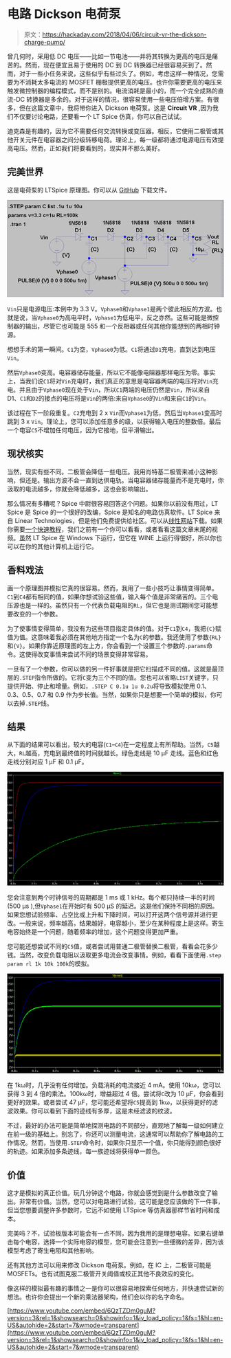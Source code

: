 # 电路 Dickson 电荷泵

> 原文：<https://hackaday.com/2018/04/06/circuit-vr-the-dickson-charge-pump/>

曾几何时，采用低 DC 电压——比如一节电池——并将其转换为更高的电压是痛苦的。然而，现在便宜且易于使用的 DC 到 DC 转换器已经很容易买到了。然而，对于一些小任务来说，这些似乎有些过头了。例如，考虑这样一种情况，您需要为不消耗太多电流的 MOSFET 栅极提供更高的电压。也许你需要更高的电压来触发微控制器的编程模式，而不是别的。电流消耗是最小的，而一个完全成熟的直流-DC 转换器是多余的。对于这样的情况，很容易使用一些电压倍增方案。有很多，但在这篇文章中，我将带你进入 Dickson 电荷泵。这是 **Circuit VR** ,因为我们不仅要讨论电路，还要看一个 LT Spice 仿真，你可以自己试试。

迪克森是有趣的，因为它不需要任何交流转换或变压器。相反，它使用二极管或其他开关元件在电容器之间分级转移电荷。理论上，每一级都将通过电源电压有效提高电压。然而，正如我们将要看到的，现实并不那么美好。

## 完美世界

这是电荷泵的 LTSpice 原理图。你可以从 [GitHub](https://github.com/wd5gnr/circuitvr) 下载文件。

[![](img/3c4e998109e8d7a61966801fa5c4dc5e.png)](https://hackaday.com/wp-content/uploads/2018/03/schem.png)

`Vin`只是电源电压:本例中为 3.3 V。`Vphase0`和`Vphase1`是两个彼此相反的方波。也就是说，当`Vphase0`为高电平时，`Vphase1`为低电平，反之亦然。这些可能是微控制器的输出，尽管它也可能是 555 和一个反相器或任何其他你能想到的两相时钟源。

想想手术的第一瞬间。`C1`为空，`Vphase0`为低。`C1`将通过`D1`充电，直到达到电压`Vin`。

然后`Vphase0`变高。电容器储存能量，所以它不能像电阻器那样电压为零。事实上，当我们说`C1`将对`Vin`充电时，我们真正的意思是电容器两端的电压将对`Vin`充电。并且由于`Vphase0`现在处于`Vin`，所以`C1`两端的电压仍然是`Vin`，所以来自 D1、`C1`和`D2`的接点的电压将是`Vin`的两倍:来自`Vphase0`的`Vin`和来自`C1`的`Vin`。

该过程在下一阶段重复。`C2`充电到 2 x `Vin`而`Vphase1`为低，然后当`Vphase1`变高时跳到 3 x `Vin`。理论上，您可以添加任意多的级，以获得输入电压的整数倍。最后一个电容`C5`不增加任何电压，因为它接地，但平滑输出。

## 现状核实

当然，现实有些不同。二极管会降低一些电压。我用肖特基二极管来减小这种影响，但还是。输出方波不会一直到达供电轨。当电容器储存能量而不是充电时，你汲取的电流越多，你就会降低越多，这也会影响输出。

那么情况有多糟呢？Spice 中尉很容易回答这个问题。如果你以前没有用过，LT Spice 是 Spice 的一个很好的改编，Spice 是知名的电路仿真软件。LT Spice 来自 Linear Technologies，但是他们免费提供给社区。可以从[线性网站](http://www.linear.com/designtools/software/)下载。如果你需要[一个快速教程](https://hackaday.com/2016/02/26/adding-spice-to-your-workbench/)，我们之前有一个你可以看看，或者看看这篇文章末尾的视频。虽然 LT Spice 在 Windows 下运行，但它在 WINE 上运行得很好，所以你也可以在你的其他计算机上运行它。

## 香料戏法

画一个原理图并模拟它真的很容易。然而，我用了一些小技巧让事情变得简单。`C1`到`C4`都有相同的值，如果你想试验这些值，输入每个值是非常痛苦的。三个电压源也是一样的。虽然只有一个代表负载电阻的`RL`，但它也是测试期间您可能想要改变的一个参数。

为了使事情变得简单，我没有为这些项目指定具体的值。对于`C1`到`C4`，我把`{C}`赋值为值。这意味着我必须在其他地方指定一个名为`C`的参数。我还使用了参数`{RL}`和`{V}`。如果你靠近原理图的左上方，你会看到一个设置三个参数的`.params`命令。这使得改变事情来尝试不同的场景变得非常容易。

一旦有了一个参数，你可以做的另一件好事就是把它扫描成不同的值。这就是最顶层的`.STEP`指令所做的。它将`C`变为三个不同的值。您也可以省略`LIST`关键字，只提供开始、停止和增量。例如，`.STEP C 0.1u 1u 0.2u`将导致模拟使用 0.1、0.3、0.5、0.7 和 0.9 作为步长值。当然，如果你只是想要一个简单的模拟，你可以去掉`.STEP`线。

## 结果

从下面的结果可以看出，较大的电容(`C1`–`C4`)在一定程度上有所帮助。当然，`C5`越大，`RL`越高，充电到最终值的时间就越长。绿色走线是 10 μF 走线。蓝色和红色走线分别对应 1 μF 和 0.1 μF。

[![](img/63baac2eef131915035103a372755786.png)](https://hackaday.com/wp-content/uploads/2018/03/graph.png)

您会注意到两个时钟信号的周期都是 1 ms 或 1 kHz。每个都只持续一半的时间(500 μs ),但`Vphase1`在开始时有 500 μS 的延迟。这是他们保持不同相的原因。如果您想试验频率、占空比或上升和下降时间，可以打开这两个信号源并进行更改。一般来说，频率越高，结果越好，电容越小，至少在某种程度上是这样。寄生电容始终是一个问题，随着频率的增加，这个问题变得更加严重。

您可能还想尝试不同的`C5`值，或者尝试用普通二极管替换二极管，看看会花多少钱。当然，改变负载电阻以汲取更多电流会改变事情。例如，看看下面使用`.step param rl 1k 10k 100k`的模拟。

[![](img/8060b9556939f1b4b1658e09bf7098d3.png)](https://hackaday.com/wp-content/uploads/2018/03/plot2.png)

在 1kω时，几乎没有任何增加。负载消耗的电流接近 4 mA。使用 10kω，您可以获得 3 到 4 倍的乘法。100kω时，增益超过 4 倍。尝试将`C`改为 10 μF，你会看到更好的效果。或者尝试 47 μF，您可能还希望将`C5`提高到 1kω，以获得更好的滤波效果。你可以看到下面的迹线有多厚，这是未经滤波的纹波。

不过，最好的办法可能是简单地探测电路的不同部分，直观地了解每一级如何建立在前一级的基础上。别忘了，你还可以测量电流，这通常可以帮助你了解电路的工作情况。然而，当使用`.STEP`命令时，如果你只显示一个值，你只能得到颜色很好的轨迹。如果添加多条迹线，每一族迹线将获得单一颜色。

## 价值

这才是模拟的真正价值。玩几分钟这个电路，你就会感觉到是什么参数改变了输出。非常有价值。当然，您可以对电路进行试验，这可能是您应该做的下一件事，但当您想要调整许多参数时，它远不如使用 LTSpice 等仿真器那样节省时间和成本。

完美吗？不，试验板版本可能会有一点不同，因为我用的是理想电容。如果右键单击每个电容，选择一个实际电容的模型，您可能会注意到一些细微的差异，因为该模型考虑了寄生电阻和其他影响。

还有其他方法可以用来修改 Dickson 电荷泵。例如，在 IC 上，二极管可能是 MOSFETs。也有试图克服二极管开关阈值或校正其他不良效应的变化。

像这样的模拟最有趣的事情之一是你可以很容易地探索任何地方，并快速尝试新的想法。也许你会提出一个新的乘法器架构，他们会以你的名字命名。

 [https://www.youtube.com/embed/6QzTZDm0guM?version=3&rel=1&showsearch=0&showinfo=1&iv_load_policy=1&fs=1&hl=en-US&autohide=2&start=7&wmode=transparent](https://www.youtube.com/embed/6QzTZDm0guM?version=3&rel=1&showsearch=0&showinfo=1&iv_load_policy=1&fs=1&hl=en-US&autohide=2&start=7&wmode=transparent)

